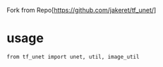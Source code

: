 Fork from Repo[https://github.com/jakeret/tf_unet/]


# usage
    from tf_unet import unet, util, image_util